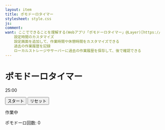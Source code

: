 ```yaml
---
layout: item
title: ポモドーロタイマー
stylesheet: style.css
js: 
comment: 
want: ここでできることを理解する(Webアプリ「ポモドーロタイマー」@Layer)[https://pomodoro.lit-gallery.com/]
    設定時間のカスタマイズ
    設定画面を追加して、作業時間や休憩時間をカスタマイズできる
    過去の作業履歴を記録
    ローカルストレージやサーバーに過去の作業履歴を保存して、後で確認できる
---
```

<div class="container">
<h1>ポモドーロタイマー</h1>
<div class="timer">
    <p id="timeDisplay">25:00</p>
    <button id="startStopButton">スタート</button>
    <button id="resetButton">リセット</button>
</div>
<p id="status">作業中</p>
<p id="pomodoroCount">ポモドーロ回数: 0</p>
</div>
<audio id="notification" src="notification.mp3" preload="auto"></audio>
<script src="pomodoro_js.js"></script>